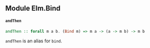 ## Module Elm.Bind

#### `andThen`

``` purescript
andThen :: forall m a b. (Bind m) => m a -> (a -> m b) -> m b
```

`andThen` is an alias for `bind`.


